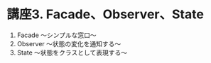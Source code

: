 # 講座3. Facade、Observer、State

1. Facade 〜シンプルな窓口〜
2. Observer 〜状態の変化を通知する〜
3. State 〜状態をクラスとして表現する〜

